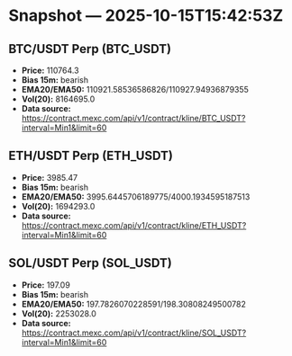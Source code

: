# Snapshot — 2025-10-15T15:42:53Z

## BTC/USDT Perp (BTC_USDT)
- **Price:** 110764.3
- **Bias 15m:** bearish
- **EMA20/EMA50:** 110921.58536586826/110927.94936879355
- **Vol(20):** 8164695.0
- **Data source:** https://contract.mexc.com/api/v1/contract/kline/BTC_USDT?interval=Min1&limit=60

## ETH/USDT Perp (ETH_USDT)
- **Price:** 3985.47
- **Bias 15m:** bearish
- **EMA20/EMA50:** 3995.6445706189775/4000.1934595187513
- **Vol(20):** 1694293.0
- **Data source:** https://contract.mexc.com/api/v1/contract/kline/ETH_USDT?interval=Min1&limit=60

## SOL/USDT Perp (SOL_USDT)
- **Price:** 197.09
- **Bias 15m:** bearish
- **EMA20/EMA50:** 197.7826070228591/198.30808249500782
- **Vol(20):** 2253028.0
- **Data source:** https://contract.mexc.com/api/v1/contract/kline/SOL_USDT?interval=Min1&limit=60
